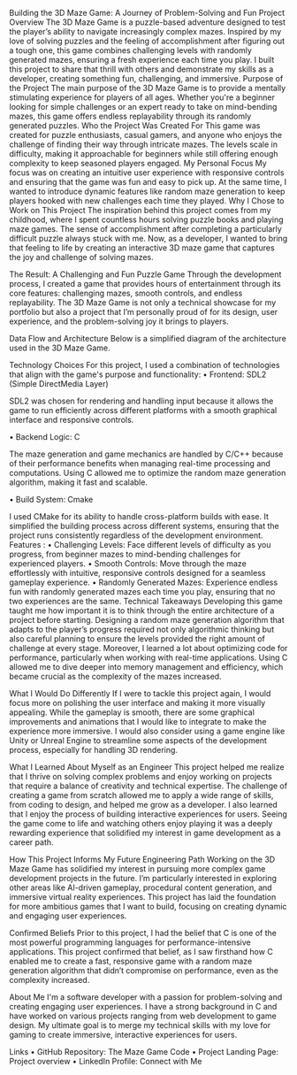 Building the 3D Maze Game: A Journey of Problem-Solving and Fun
Project Overview
The 3D Maze Game is a puzzle-based adventure designed to test the player’s ability to navigate increasingly complex mazes. Inspired by my love of solving puzzles and the feeling of accomplishment after figuring out a tough one, this game combines challenging levels with randomly generated mazes, ensuring a fresh experience each time you play. I built this project to share that thrill with others and demonstrate my skills as a developer, creating something fun, challenging, and immersive.
Purpose of the Project
The main purpose of the 3D Maze Game is to provide a mentally stimulating experience for players of all ages. Whether you're a beginner looking for simple challenges or an expert ready to take on mind-bending mazes, this game offers endless replayability through its randomly generated puzzles.
Who the Project Was Created For
This game was created for puzzle enthusiasts, casual gamers, and anyone who enjoys the challenge of finding their way through intricate mazes. The levels scale in difficulty, making it approachable for beginners while still offering enough complexity to keep seasoned players engaged.
My Personal Focus
My focus was on creating an intuitive user experience with responsive controls and ensuring that the game was fun and easy to pick up. At the same time, I wanted to introduce dynamic features like random maze generation to keep players hooked with new challenges each time they played.
Why I Chose to Work on This Project
The inspiration behind this project comes from my childhood, where I spent countless hours solving puzzle books and playing maze games. The sense of accomplishment after completing a particularly difficult puzzle always stuck with me. Now, as a developer, I wanted to bring that feeling to life by creating an interactive 3D maze game that captures the joy and challenge of solving mazes.

The Result: A Challenging and Fun Puzzle Game
Through the development process, I created a game that provides hours of entertainment through its core features: challenging mazes, smooth controls, and endless replayability. The 3D Maze Game is not only a technical showcase for my portfolio but also a project that I’m personally proud of for its design, user experience, and the problem-solving joy it brings to players.

Data Flow and Architecture
Below is a simplified diagram of the architecture used in the 3D Maze Game.


Technology Choices
For this project, I used a combination of technologies that align with the game's purpose and functionality:
•	Frontend: SDL2 (Simple DirectMedia Layer)

SDL2 was chosen for rendering and handling input because it allows the game to run efficiently across different platforms with a smooth graphical interface and responsive controls.

•	Backend Logic: C

The maze generation and game mechanics are handled by C/C++ because of their performance benefits when managing real-time processing and computations. Using C allowed me to optimize the random maze generation algorithm, making it fast and scalable.

•	Build System: Cmake

I used CMake for its ability to handle cross-platform builds with ease. It simplified the building process across different systems, ensuring that the project runs consistently regardless of the development environment.
Features :
•	Challenging Levels:
Face different levels of difficulty as you progress, from beginner mazes to mind-bending challenges for experienced players.
•	Smooth Controls:
Move through the maze effortlessly with intuitive, responsive controls designed for a seamless gameplay experience.
•	Randomly Generated Mazes:
Experience endless fun with randomly generated mazes each time you play, ensuring that no two experiences are the same.
Technical Takeaways
Developing this game taught me how important it is to think through the entire architecture of a project before starting. Designing a random maze generation algorithm that adapts to the player’s progress required not only algorithmic thinking but also careful planning to ensure the levels provided the right amount of challenge at every stage.
Moreover, I learned a lot about optimizing code for performance, particularly when working with real-time applications. Using C allowed me to dive deeper into memory management and efficiency, which became crucial as the complexity of the mazes increased.

What I Would Do Differently
If I were to tackle this project again, I would focus more on polishing the user interface and making it more visually appealing. While the gameplay is smooth, there are some graphical improvements and animations that I would like to integrate to make the experience more immersive. I would also consider using a game engine like Unity or Unreal Engine to streamline some aspects of the development process, especially for handling 3D rendering.

What I Learned About Myself as an Engineer
This project helped me realize that I thrive on solving complex problems and enjoy working on projects that require a balance of creativity and technical expertise. The challenge of creating a game from scratch allowed me to apply a wide range of skills, from coding to design, and helped me grow as a developer.
I also learned that I enjoy the process of building interactive experiences for users. Seeing the game come to life and watching others enjoy playing it was a deeply rewarding experience that solidified my interest in game development as a career path.

How This Project Informs My Future Engineering Path
Working on the 3D Maze Game has solidified my interest in pursuing more complex game development projects in the future. I’m particularly interested in exploring other areas like AI-driven gameplay, procedural content generation, and immersive virtual reality experiences. This project has laid the foundation for more ambitious games that I want to build, focusing on creating dynamic and engaging user experiences.

Confirmed Beliefs
Prior to this project, I had the belief that C is one of the most powerful programming languages for performance-intensive applications. This project confirmed that belief, as I saw firsthand how C enabled me to create a fast, responsive game with a random maze generation algorithm that didn’t compromise on performance, even as the complexity increased.

About Me
I'm a software developer with a passion for problem-solving and creating engaging user experiences. I have a strong background in C and have worked on various projects ranging from web development to game design. My ultimate goal is to merge my technical skills with my love for gaming to create immersive, interactive experiences for users.

Links
•	GitHub Repository: The Maze Game Code
•	Project Landing Page: Project overview
•	LinkedIn Profile: Connect with Me


